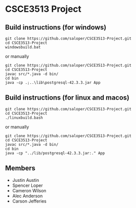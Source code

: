 # CSCE3513 Project
## Build instructions (for windows)
```
git clone https://github.com/saloper/CSCE3513-Project.git
cd CSCE3513-Project
windowsbuild.bat
```
or manually
```
git clone https://github.com/saloper/CSCE3513-Project.git
cd CSCE3513-Project
javac src/*.java -d bin/
cd bin
java -cp .;..\lib\postgresql-42.3.3.jar App
```

## Build instructions (for linux and macos)
```
git clone https://github.com/saloper/CSCE3513-Project.git
cd CSCE3513-Project
./linuxbuild.bash
```
or manually
```
git clone https://github.com/saloper/CSCE3513-Project.git
cd CSCE3513-Project
javac src/*.java -d bin/
cd bin
java -cp "../lib/postgresql-42.3.3.jar:." App
```


## Members
- Justin Austin
- Spencer Loper
- Cameron Wilson
- Alec Anderson
- Carson Jefferies
